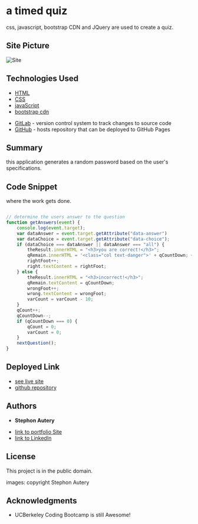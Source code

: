 # a timed quiz

css, javascript, bootstrap CDN and JQuery are used to create a quiz.

## Site Picture
![Site](/images/2020-ucb-03-password-generator-snip.PNG)

## Technologies Used
* [HTML](https://developer.mozilla.org/en-US/docs/Web/HTML)
* [CSS](https://developer.mozilla.org/en-US/docs/Web/CSS)
* [javaScript](https://developer.mozilla.org/en-US/docs/Web/JavaScript)
* [bootstrap cdn](https://bootstrap.com/introduction)
- [GitLab](https://gitlab.com/) - version control system to track changes to source code
- [GitHub](https://github.com/) - hosts repository that can be deployed to GitHub Pages

## Summary 
this application generates a random password based on the user's specifications.

## Code Snippet
where the work gets done.

```javaScript

// determine the users answer to the question
function getAnswers(event) {
    console.log(event.target);
    var dataAnswer = event.target.getAttribute("data-answer")
    var dataChoice = event.target.getAttribute("data-choice");
    if (dataChoice === dataAnswer || dataAnswer === "all") {
        theResult.innerHTML = "<h3>you are correct!</h3>";
        qRemain.innerHTML = '<class="col text-danger">' + qCountDown; +  '...';
        rightFoot++;
        right.textContent = rightFoot;
    } else {
        theResult.innerHTML = "<h3>incorrect!</h3>";
        qRemain.textContent = qCountDown;
        wrongFoot++;
        wrong.textContent = wrongFoot;
        varCount = varCount - 10;
    }
    qCount++;
    qCountDown--;
    if (qCountDown === 0) {
        qCount = 0;
        varCount = 0;
    }
    nextQuestion();
}

```

## Deployed Link

* [see live site](https://stephonautery.github.io/2020-ucb-03-javascript-password-generator/)
* [github repository](https://github.com/StephonAutery/2020-ucb-03-javascript-password-generator)

## Authors

* **Stephon Autery** 

- [link to portfolio Site](https://github.com/StephonAutery)
- [link to LinkedIn](https://www.linkedin.com/in/stephon-a-1bb575198/)

## License

This project is in the public domain.

images: copyright Stephon Autery

## Acknowledgments

* UCBerkeley Coding Bootcamp is still Awesome!
